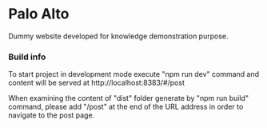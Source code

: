 # Palo Alto
Dummy website developed for knowledge demonstration purpose.

### Build info
To start project in development mode execute "npm run dev" command and content will be served at http://localhost:8383/#/post

When examining the content of "dist" folder generate by "npm run build" command, please add "/post" at the end of the URL address in order to navigate to the post page.